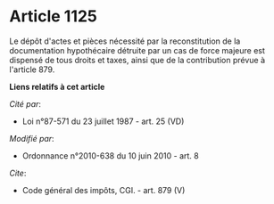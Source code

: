 # Article 1125

Le dépôt d'actes et pièces nécessité par la reconstitution de la documentation hypothécaire détruite par un cas de force
majeure est dispensé de tous droits et taxes, ainsi que de la contribution prévue à l'article 879.

**Liens relatifs à cet article**

_Cité par_:

  - Loi n°87-571 du 23 juillet 1987 - art. 25 (VD)

_Modifié par_:

  - Ordonnance n°2010-638 du 10 juin 2010 - art. 8

_Cite_:

  - Code général des impôts, CGI. - art. 879 (V)
